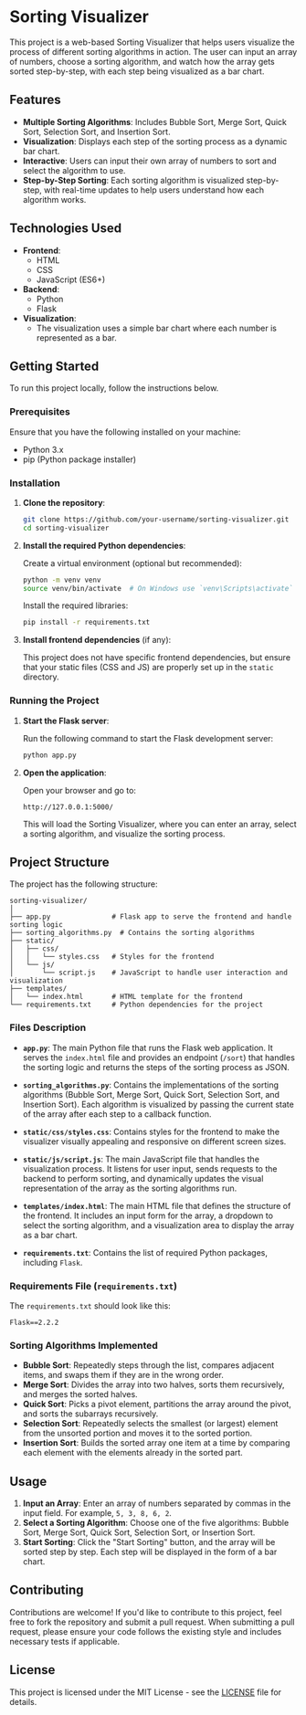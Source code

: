
# Sorting Visualizer

This project is a web-based Sorting Visualizer that helps users visualize the process of different sorting algorithms in action. The user can input an array of numbers, choose a sorting algorithm, and watch how the array gets sorted step-by-step, with each step being visualized as a bar chart.

## Features

- **Multiple Sorting Algorithms**: Includes Bubble Sort, Merge Sort, Quick Sort, Selection Sort, and Insertion Sort.
- **Visualization**: Displays each step of the sorting process as a dynamic bar chart.
- **Interactive**: Users can input their own array of numbers to sort and select the algorithm to use.
- **Step-by-Step Sorting**: Each sorting algorithm is visualized step-by-step, with real-time updates to help users understand how each algorithm works.

## Technologies Used

- **Frontend**:
  - HTML
  - CSS
  - JavaScript (ES6+)
- **Backend**:
  - Python
  - Flask
- **Visualization**:
  - The visualization uses a simple bar chart where each number is represented as a bar.

## Getting Started

To run this project locally, follow the instructions below.

### Prerequisites

Ensure that you have the following installed on your machine:

- Python 3.x
- pip (Python package installer)

### Installation

1. **Clone the repository**:

    ```bash
    git clone https://github.com/your-username/sorting-visualizer.git
    cd sorting-visualizer
    ```

2. **Install the required Python dependencies**:

    Create a virtual environment (optional but recommended):

    ```bash
    python -m venv venv
    source venv/bin/activate  # On Windows use `venv\Scripts\activate`
    ```

    Install the required libraries:

    ```bash
    pip install -r requirements.txt
    ```

3. **Install frontend dependencies** (if any):

    This project does not have specific frontend dependencies, but ensure that your static files (CSS and JS) are properly set up in the `static` directory.

### Running the Project

1. **Start the Flask server**:

    Run the following command to start the Flask development server:

    ```bash
    python app.py
    ```

2. **Open the application**:

    Open your browser and go to:

    ```
    http://127.0.0.1:5000/
    ```

    This will load the Sorting Visualizer, where you can enter an array, select a sorting algorithm, and visualize the sorting process.

## Project Structure

The project has the following structure:

```
sorting-visualizer/
│
├── app.py               # Flask app to serve the frontend and handle sorting logic
├── sorting_algorithms.py  # Contains the sorting algorithms
├── static/               
│   ├── css/
│   │   └── styles.css   # Styles for the frontend
│   └── js/
│       └── script.js    # JavaScript to handle user interaction and visualization
├── templates/
│   └── index.html       # HTML template for the frontend
└── requirements.txt     # Python dependencies for the project
```

### Files Description

- **`app.py`**: The main Python file that runs the Flask web application. It serves the `index.html` file and provides an endpoint (`/sort`) that handles the sorting logic and returns the steps of the sorting process as JSON.
  
- **`sorting_algorithms.py`**: Contains the implementations of the sorting algorithms (Bubble Sort, Merge Sort, Quick Sort, Selection Sort, and Insertion Sort). Each algorithm is visualized by passing the current state of the array after each step to a callback function.
  
- **`static/css/styles.css`**: Contains styles for the frontend to make the visualizer visually appealing and responsive on different screen sizes.
  
- **`static/js/script.js`**: The main JavaScript file that handles the visualization process. It listens for user input, sends requests to the backend to perform sorting, and dynamically updates the visual representation of the array as the sorting algorithms run.
  
- **`templates/index.html`**: The main HTML file that defines the structure of the frontend. It includes an input form for the array, a dropdown to select the sorting algorithm, and a visualization area to display the array as a bar chart.

- **`requirements.txt`**: Contains the list of required Python packages, including `Flask`.

### Requirements File (`requirements.txt`)

The `requirements.txt` should look like this:

```
Flask==2.2.2
```

### Sorting Algorithms Implemented

- **Bubble Sort**: Repeatedly steps through the list, compares adjacent items, and swaps them if they are in the wrong order.
- **Merge Sort**: Divides the array into two halves, sorts them recursively, and merges the sorted halves.
- **Quick Sort**: Picks a pivot element, partitions the array around the pivot, and sorts the subarrays recursively.
- **Selection Sort**: Repeatedly selects the smallest (or largest) element from the unsorted portion and moves it to the sorted portion.
- **Insertion Sort**: Builds the sorted array one item at a time by comparing each element with the elements already in the sorted part.

## Usage

1. **Input an Array**: Enter an array of numbers separated by commas in the input field. For example, `5, 3, 8, 6, 2`.
2. **Select a Sorting Algorithm**: Choose one of the five algorithms: Bubble Sort, Merge Sort, Quick Sort, Selection Sort, or Insertion Sort.
3. **Start Sorting**: Click the "Start Sorting" button, and the array will be sorted step by step. Each step will be displayed in the form of a bar chart.

## Contributing

Contributions are welcome! If you'd like to contribute to this project, feel free to fork the repository and submit a pull request. When submitting a pull request, please ensure your code follows the existing style and includes necessary tests if applicable.

## License

This project is licensed under the MIT License - see the [LICENSE](LICENSE) file for details.
